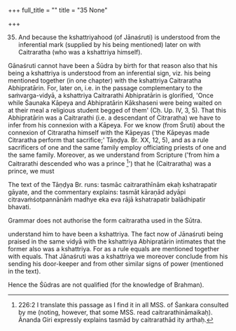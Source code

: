 +++
full_title = ""
title = "35 None"

+++


35. And because the kshattriyahood (of Jānaśruti) is understood from the inferential mark (supplied by his being mentioned) later on with Caitraratha (who was a kshattriya himself).

Gānaśruti cannot have been a Śūdra by birth for that reason also that his being a kshattriya is understood from an inferential sign, viz. his being mentioned together (in one chapter) with the kshattriya Caitraratha Abhipratārin. For, later on, i.e. in the passage complementary to the saṁvarga-vidyā, a kshattriya Caitrarathi Abhipratārin is glorified, 'Once while Śaunaka Kāpeya and Abhipratārin Kākshaseni were being waited on at their meal a religious student begged of them' (Cḥ. Up. IV, 3, 5). That this Abhipratārin was a Caitrarathi (i.e. a descendant of Citraratha) we have to infer from his connexion with a Kāpeya. For we know (from Śruti) about the connexion of Citraratha himself with the Kāpeyas ('the Kāpeyas made Citraratha perform that sacrifice;' Tāṇḍya. Br. XX, 12, 5), and as a rule sacrificers of one and the same family employ officiating priests of one and the same family. Moreover, as we understand from Scripture ('from him a Caitrarathi descended who was a prince [^fn_228]') that he (Caitraratha) was a prince, we must

[^fn_228]: 226:2 I translate this passage as I find it in all MSS. of Śankara consulted by me (noting, however, that some MSS. read caitrarathināmaikaḥ). Ānanda Giri expressly explains tasmād by caitrarathād ity arthaḥ.

The text of the Tāṇḍya Br. runs: tasmāc caitrarathīnām ekaḥ kshatrapatir gāyate, and the commentary explains: tasmāt kāraṇād adyāpi citravaṁśotpannānāṁ madhye eka eva rājā kshatrapatir  balādhipatir bhavati.

Grammar does not authorise the form caitraratha used in the Sūtra.

understand him to have been a kshattriya. The fact now of Jānaśruti being praised in the same vidyā with the kshattriya Abhipratārin intimates that the former also was a kshattriya. For as a rule equals are mentioned together with equals. That Jānaśruti was a kshattriya we moreover conclude from his sending his door-keeper and from other similar signs of power (mentioned in the text).

Hence the Śūdras are not qualified (for the knowledge of Brahman).

